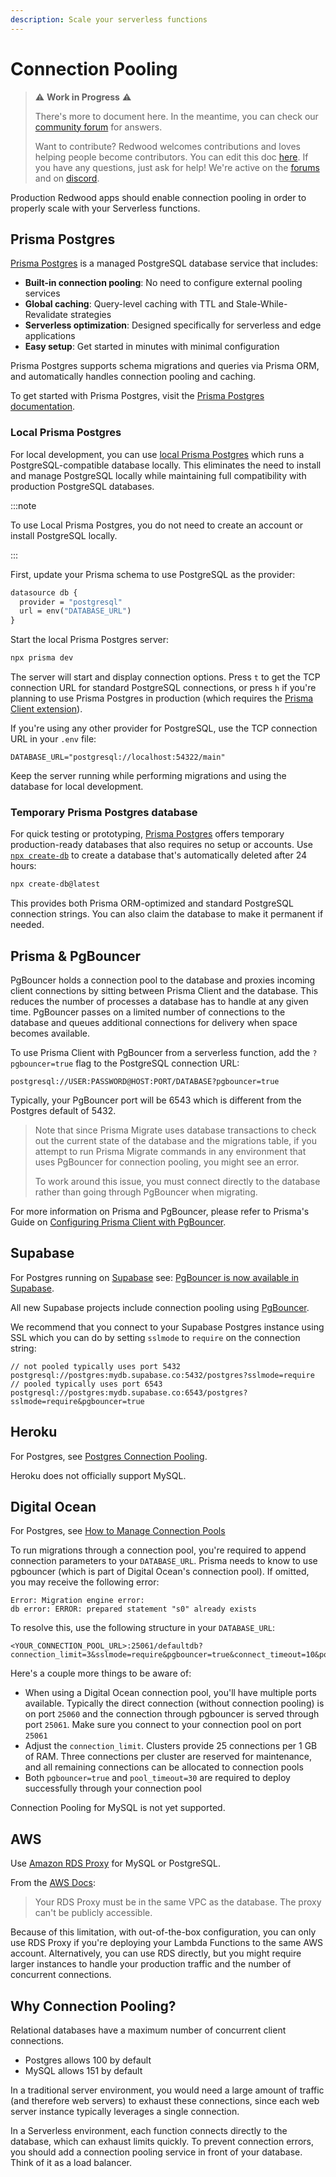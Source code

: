 ```yaml
---
description: Scale your serverless functions
---
```


# Connection Pooling

> ⚠ **Work in Progress** ⚠️
>
> There's more to document here. In the meantime, you can check our [community forum](https://community.redwoodjs.com/search?q=connection%20pooling) for answers.
>
> Want to contribute? Redwood welcomes contributions and loves helping people become contributors.
> You can edit this doc [here](https://github.com/cedarjs/cedarjs.com/blob/main/docs/connectionPooling.md).
> If you have any questions, just ask for help! We're active on the [forums](https://community.redwoodjs.com/c/contributing/9) and on [discord](https://discord.com/channels/679514959968993311/747258086569541703).

Production Redwood apps should enable connection pooling in order to properly scale with your Serverless functions.

## Prisma Postgres

[Prisma Postgres](https://www.prisma.io/docs/postgres/introduction/overview?utm_source=redwoodjs_docs&utm_medium=docs) is a managed PostgreSQL database service that includes:

- **Built-in connection pooling**: No need to configure external pooling services
- **Global caching**: Query-level caching with TTL and Stale-While-Revalidate strategies
- **Serverless optimization**: Designed specifically for serverless and edge applications
- **Easy setup**: Get started in minutes with minimal configuration

Prisma Postgres supports schema migrations and queries via Prisma ORM, and automatically handles connection pooling and caching.

To get started with Prisma Postgres, visit the [Prisma Postgres documentation](https://www.prisma.io/docs/postgres/introduction/overview?utm_source=redwoodjs_docs&utm_medium=docs).

### Local Prisma Postgres

For local development, you can use [local Prisma Postgres](https://www.prisma.io/docs/postgres/database/local-development?utm_source=redwoodjs_docs&utm_medium=docs) which runs a PostgreSQL-compatible database locally. This eliminates the need to install and manage PostgreSQL locally while maintaining full compatibility with production PostgreSQL databases.

:::note

To use Local Prisma Postgres, you do not need to create an account or install PostgreSQL locally.

:::

First, update your Prisma schema to use PostgreSQL as the provider:

```graphql title="api/db/schema.prisma"
datasource db {
  provider = "postgresql"
  url = env("DATABASE_URL")
}
```

Start the local Prisma Postgres server:

```bash
npx prisma dev
```

The server will start and display connection options. Press `t` to get the TCP connection URL for standard PostgreSQL connections, or press `h` if you're planning to use Prisma Postgres in production (which requires the [Prisma Client extension](https://www.prisma.io/docs/postgres/introduction/overview#using-the-client-extension-for-prisma-accelerate-required)).

If you're using any other provider for PostgreSQL, use the TCP connection URL in your `.env` file:

```env
DATABASE_URL="postgresql://localhost:54322/main"
```

Keep the server running while performing migrations and using the database for local development.

### Temporary Prisma Postgres database

For quick testing or prototyping, [Prisma Postgres](https://www.prisma.io/postgres) offers temporary production-ready databases that also requires no setup or accounts. Use [`npx create-db`](https://www.prisma.io/docs/postgres/introduction/npx-create-db?utm_source=redwoodjs_docs&utm_medium=docs) to create a database that's automatically deleted after 24 hours:

```bash
npx create-db@latest
```

This provides both Prisma ORM-optimized and standard PostgreSQL connection strings. You can also claim the database to make it permanent if needed.

## Prisma & PgBouncer

PgBouncer holds a connection pool to the database and proxies incoming client connections by sitting between Prisma Client and the database. This reduces the number of processes a database has to handle at any given time. PgBouncer passes on a limited number of connections to the database and queues additional connections for delivery when space becomes available.

To use Prisma Client with PgBouncer from a serverless function, add the `?pgbouncer=true` flag to the PostgreSQL connection URL:

```
postgresql://USER:PASSWORD@HOST:PORT/DATABASE?pgbouncer=true
```

Typically, your PgBouncer port will be 6543 which is different from the Postgres default of 5432.

> Note that since Prisma Migrate uses database transactions to check out the current state of the database and the migrations table, if you attempt to run Prisma Migrate commands in any environment that uses PgBouncer for connection pooling, you might see an error.
>
> To work around this issue, you must connect directly to the database rather than going through PgBouncer when migrating.

For more information on Prisma and PgBouncer, please refer to Prisma's Guide on [Configuring Prisma Client with PgBouncer](https://www.prisma.io/docs/guides/performance-and-optimization/connection-management/configure-pg-bouncer).

## Supabase

For Postgres running on [Supabase](https://supabase.io) see: [PgBouncer is now available in Supabase](https://supabase.io/blog/2021/04/02/supabase-pgbouncer#using-connection-pooling-in-supabase).

All new Supabase projects include connection pooling using [PgBouncer](https://www.pgbouncer.org/).

We recommend that you connect to your Supabase Postgres instance using SSL which you can do by setting `sslmode` to `require` on the connection string:

```
// not pooled typically uses port 5432
postgresql://postgres:mydb.supabase.co:5432/postgres?sslmode=require
// pooled typically uses port 6543
postgresql://postgres:mydb.supabase.co:6543/postgres?sslmode=require&pgbouncer=true
```

## Heroku

For Postgres, see [Postgres Connection Pooling](https://devcenter.heroku.com/articles/postgres-connection-pooling).

Heroku does not officially support MySQL.

## Digital Ocean

For Postgres, see [How to Manage Connection Pools](https://www.digitalocean.com/docs/databases/postgresql/how-to/manage-connection-pools)

To run migrations through a connection pool, you're required to append connection parameters to your `DATABASE_URL`. Prisma needs to know to use pgbouncer (which is part of Digital Ocean's connection pool). If omitted, you may receive the following error:

```
Error: Migration engine error:
db error: ERROR: prepared statement "s0" already exists
```

To resolve this, use the following structure in your `DATABASE_URL`:

```
<YOUR_CONNECTION_POOL_URL>:25061/defaultdb?connection_limit=3&sslmode=require&pgbouncer=true&connect_timeout=10&pool_timeout=30
```

Here's a couple more things to be aware of:

- When using a Digital Ocean connection pool, you'll have multiple ports available. Typically the direct connection (without connection pooling) is on port `25060` and the connection through pgbouncer is served through port `25061`. Make sure you connect to your connection pool on port `25061`
- Adjust the `connection_limit`. Clusters provide 25 connections per 1 GB of RAM. Three connections per cluster are reserved for maintenance, and all remaining connections can be allocated to connection pools
- Both `pgbouncer=true` and `pool_timeout=30` are required to deploy successfully through your connection pool

Connection Pooling for MySQL is not yet supported.

## AWS

Use [Amazon RDS Proxy](https://aws.amazon.com/rds/proxy) for MySQL or PostgreSQL.

From the [AWS Docs](https://docs.aws.amazon.com/AmazonRDS/latest/UserGuide/rds-proxy.html#rds-proxy.limitations):

> Your RDS Proxy must be in the same VPC as the database. The proxy can't be publicly accessible.

Because of this limitation, with out-of-the-box configuration, you can only use RDS Proxy if you're deploying your Lambda Functions to the same AWS account. Alternatively, you can use RDS directly, but you might require larger instances to handle your production traffic and the number of concurrent connections.

## Why Connection Pooling?

Relational databases have a maximum number of concurrent client connections.

- Postgres allows 100 by default
- MySQL allows 151 by default

In a traditional server environment, you would need a large amount of traffic (and therefore web servers) to exhaust these connections, since each web server instance typically leverages a single connection.

In a Serverless environment, each function connects directly to the database, which can exhaust limits quickly. To prevent connection errors, you should add a connection pooling service in front of your database. Think of it as a load balancer.

